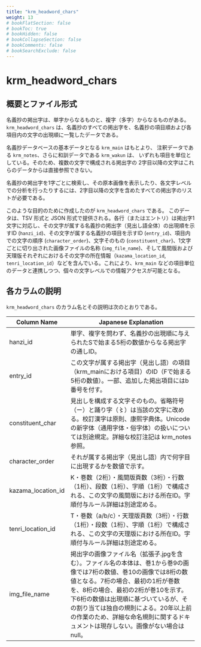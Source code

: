 ```yaml
---
title: "krm_headword_chars"
weight: 13
# bookFlatSection: false
# bookToc: true
# bookHidden: false
# bookCollapseSection: false
# bookComments: false
# bookSearchExclude: false
---
```


# krm_headword_chars

## 概要とファイル形式

名義抄の掲出字は、単字からなるものと、複字（多字）からなるものがある。
`krm_headword_chars` は、名義抄のすべての掲出字を、名義抄の項目順および各項目内の文字の出現順に一覧したデータである。

名義抄データベースの基本データとなる `krm_main` はもとより、
注釈データである `krm_notes`、さらに和訓データである `krm_wakun` は、
いずれも項目を単位としている。そのため、複数の文字で構成される掲出字の
2字目以降の文字はこれらのデータからは直接参照できない。

名義抄の掲出字を1字ごとに検索し、その原本画像を表示したり、各文字レベルでの分析を行ったりするには、2字目以降の文字を含めたすべての掲出字のリストが必要である。

このような目的のために作成したのが `krm_headword_chars` である。
このデータは、TSV 形式と JSON 形式で提供される。各行（またはエントリ）は掲出字1文字に対応し、その文字が属する名義抄の掲出字（見出し語全体）の出現順を示すID (`hanzi_id`)、その文字が属する名義抄の項目を示すID (`entry_id`)、項目内での文字の順序 (`character_order`)、文字そのもの (`constituent_char`)、1文字ごとに切り出された画像ファイルの名称 (`img_file_name`)、そして風間版および天理版それぞれにおけるその文字の所在情報（`kazama_location_id`, `tenri_location_id`）などを含んでいる。これにより、`krm_main` などの項目単位のデータと連携しつつ、個々の文字レベルでの情報アクセスが可能となる。

## 各カラムの説明

`krm_headword_chars` のカラム名とその説明は次のとおりである。

| Column Name | Japanese Explanation           |
|----------------------|-----------------------------------------------|
| hanzi_id                | 単字、複字を問わず、名義抄の出現順に与えられたSで始まる5桁の数値からなる掲出字の通しID。     |
| entry_id               | この文字が属する掲出字（見出し語）の項目（krm_mainにおける項目）のID（Fで始まる5桁の数値）。一部、追加した掲出項目にはb番号を付す。      |
|  constituent_char              | 見出しを構成する文字そのもの。省略符号（ー）と踊り字（〻）は当該の文字に改める。校訂漢字は原則、康熙字典体。Unicodeの新字体（通用字体・俗字体）の扱いについては別途規定。詳細な校訂注記は krm_notes 参照。         |
| character_order              | それが属する掲出字（見出し語）内で何字目に出現するかを数値で示す。        |
| kazama_location_id            | K・巻数（2桁）・風間版頁数（3桁）・行数（1桁）、段数（1桁）、字順（1桁）で構成される、この文字の風間版における所在ID。字順付与ルール詳細は別途定める。        |
| tenri_location_id              | T・巻数（a/b/c）・天理版頁数（3桁）・行数（1桁）・段数（1桁）、字順（1桁）で構成される、この文字の天理版における所在ID。字順付与ルール詳細は別途定める。       |
| img_file_name       | 掲出字の画像ファイル名（拡張子.jpgを含む）。ファイル名の本体は、巻1から巻9の画像では7桁の数値、巻10の画像では8桁の数値となる。7桁の場合、最初の1桁が巻数を、8桁の場合、最初の2桁が巻10を示す。下6桁の数値は出現順に基づいているが、その割り当ては独自の規則による。20年以上前の作業のため、詳細な命名規則に関するドキュメントは現存しない。画像がない場合はnull。 |
